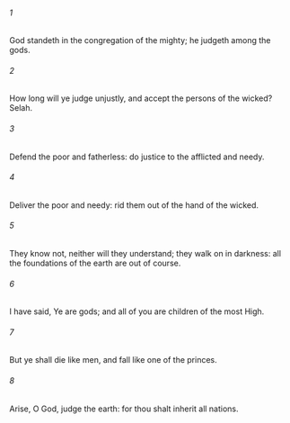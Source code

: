 ###### 1
God standeth in the congregation of the mighty; he judgeth among the gods.

###### 2
How long will ye judge unjustly, and accept the persons of the wicked? Selah.

###### 3
Defend the poor and fatherless: do justice to the afflicted and needy.

###### 4
Deliver the poor and needy: rid them out of the hand of the wicked.

###### 5
They know not, neither will they understand; they walk on in darkness: all the foundations of the earth are out of course.

###### 6
I have said, Ye are gods; and all of you are children of the most High.

###### 7
But ye shall die like men, and fall like one of the princes.

###### 8
Arise, O God, judge the earth: for thou shalt inherit all nations.

